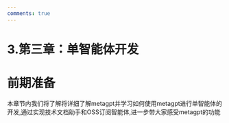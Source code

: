 ```yaml
---
comments: true
---
```


# 3.第三章：单智能体开发

# 前期准备

本章节内我们将了解将详细了解metagpt并学习如何使用metagpt进行单智能体的开发,通过实现技术文档助手和OSS订阅智能体,进一步带大家感受metagpt的功能
